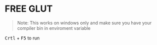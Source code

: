 # FREE GLUT

> Note: This works on windows only and make sure you have your compiler bin in enviroment variable

<kbd>Crtl</kbd> + <kbd>F5</kbd> to run